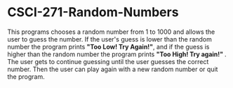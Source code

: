 # CSCI-271-Random-Numbers
This programs chooses a random number from 1 to 1000 and allows the user to guess the number. If the user's guess is lower than the random number the program prints <b>"Too Low! Try Again!"</b>, and if the guess is higher than the random number the program prints <b> "Too High! Try again!" </b>. The user gets to continue guessing until the user guesses the correct number. Then the user can play again with a new random number or quit the program. 
